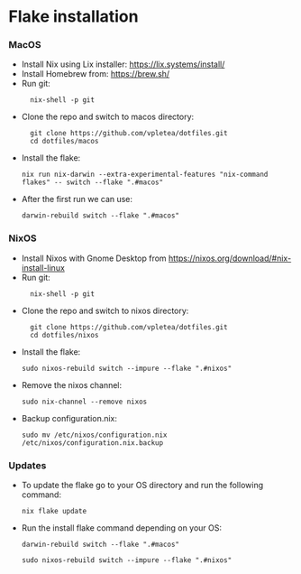 # Flake installation
### MacOS
- Install Nix using Lix installer: https://lix.systems/install/
- Install Homebrew from:  https://brew.sh/
- Run git:
  ```
    nix-shell -p git
  ```
- Clone the repo and switch to macos directory:
  ```
    git clone https://github.com/vpletea/dotfiles.git
    cd dotfiles/macos
  ```
- Install the flake:
  ```
  nix run nix-darwin --extra-experimental-features "nix-command flakes" -- switch --flake ".#macos"
  ```
- After the first run we can use:
  ```
  darwin-rebuild switch --flake ".#macos"
  ```

### NixOS
- Install Nixos with Gnome Desktop from https://nixos.org/download/#nix-install-linux
- Run git:
  ```
    nix-shell -p git
  ```
- Clone the repo and switch to nixos directory:
  ```
    git clone https://github.com/vpletea/dotfiles.git
    cd dotfiles/nixos
  ```
- Install the flake:
  ```
  sudo nixos-rebuild switch --impure --flake ".#nixos"
- Remove the nixos channel:
  ```
  sudo nix-channel --remove nixos
  ```
- Backup configuration.nix:
  ```
  sudo mv /etc/nixos/configuration.nix /etc/nixos/configuration.nix.backup
  ```

### Updates
- To update the flake go to your OS directory and run the following command:
  ```
  nix flake update
  ```
- Run the install flake command depending on your OS:
  ```
  darwin-rebuild switch --flake ".#macos"
  ```
  ```
  sudo nixos-rebuild switch --impure --flake ".#nixos"
  ```
